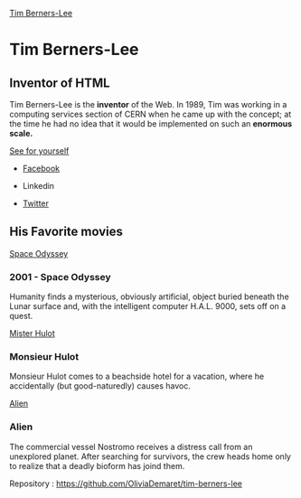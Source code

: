 [Tim Berners-Lee](tim_berners_lee.jpg)

# Tim Berners-Lee

## Inventor of HTML

Tim Berners-Lee is the **inventor** of the Web. In 1989, Tim was working in a computing services section of CERN when he came up with the concept; at the time he had no idea that it would be implemented on such an **enormous scale.**

[See for yourself](https://en.wikipedia.org/wiki/Tim_Berners-Lee)

- [Facebook](https://www.facebook.com/profile.php?id=100070266964891)

- Linkedin

- [Twitter](https://twitter.com/timberners_lee)

## His Favorite movies

[Space Odyssey](space_odyssey.jpg)

### 2001 - Space Odyssey

Humanity finds a mysterious, obviously artificial, object buried beneath the Lunar surface and, with the intelligent computer H.A.L. 9000, sets off on a quest.

[Mister Hulot](mister_hulot.jpg)

### Monsieur Hulot

Monsieur Hulot comes to a beachside hotel for a vacation, where he accidentally (but good-naturedly) causes havoc.

[Alien](alien.jpg)

### Alien

The commercial vessel Nostromo receives a distress call from an unexplored planet. After searching for survivors, the crew heads home only to realize that a deadly bioform has joind them.

Repository : https://github.com/OliviaDemaret/tim-berners-lee
